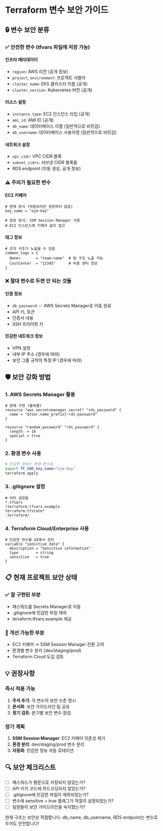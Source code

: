 # Terraform 변수 보안 가이드

## 🔒 변수 보안 분류

### ✅ 안전한 변수 (tfvars 파일에 저장 가능)

#### 인프라 메타데이터
- `region`: AWS 리전 (공개 정보)
- `project`, `environment`: 프로젝트 식별자
- `cluster_name`: EKS 클러스터 이름 (공개)
- `cluster_version`: Kubernetes 버전 (공개)

#### 리소스 설정
- `instance_type`: EC2 인스턴스 타입 (공개)
- `ami_id`: AMI ID (공개)
- `db_name`: 데이터베이스 이름 (일반적으로 비민감)
- `db_username`: 데이터베이스 사용자명 (일반적으로 비민감)

#### 네트워크 설정
- `vpc_cidr`: VPC CIDR 블록
- `subnet_cidrs`: 서브넷 CIDR 블록들
- RDS endpoint (자동 생성, 공개 정보)

### ⚠️ 주의가 필요한 변수

#### EC2 키페어
```hcl
# 현재 방식 (허용되지만 권장하지 않음)
key_name = "ojm-key"

# 권장 방식: SSM Session Manager 사용
# EC2 인스턴스에 키페어 없이 접근
```

#### 태그 정보
```hcl
# 조직 구조가 노출될 수 있음
common_tags = {
  Owner       = "team-name"  # 팀 구조 노출 가능
  CostCenter  = "12345"      # 비용 센터 정보
}
```

### ❌ 절대 변수로 두면 안 되는 것들

#### 인증 정보
- `db_password`: ✅ AWS Secrets Manager로 이동 완료
- API 키, 토큰
- 인증서 내용
- SSH 프라이빗 키

#### 민감한 네트워크 정보
- VPN 설정
- 내부 IP 주소 (경우에 따라)
- 보안 그룹 규칙의 특정 IP (경우에 따라)

## 🛡️ 보안 강화 방법

### 1. AWS Secrets Manager 활용
```hcl
# 현재 구현 (올바름)
resource "aws_secretsmanager_secret" "rds_password" {
  name = "${var.name_prefix}-rds-password"
}

resource "random_password" "rds_password" {
  length  = 16
  special = true
}
```

### 2. 환경 변수 사용
```bash
# 민감한 정보는 환경 변수로
export TF_VAR_key_name="ojm-key"
terraform apply
```

### 3. .gitignore 설정
```gitignore
# 이미 설정됨
*.tfvars
!terraform.tfvars.example
terraform.tfstate*
.terraform/
```

### 4. Terraform Cloud/Enterprise 사용
```hcl
# 민감한 변수를 UI에서 관리
variable "sensitive_data" {
  description = "Sensitive information"
  type        = string
  sensitive   = true
}
```

## 📋 현재 프로젝트 보안 상태

### ✅ 잘 구현된 부분
- 패스워드를 Secrets Manager로 이동
- .gitignore에 민감한 파일 제외
- terraform.tfvars.example 제공

### 🔄 개선 가능한 부분
- EC2 키페어 → SSM Session Manager 전환 고려
- 환경별 변수 분리 (dev/staging/prod)
- Terraform Cloud 도입 검토

## 💡 권장사항

### 즉시 적용 가능
1. **주석 추가**: 각 변수의 보안 수준 명시
2. **문서화**: 보안 가이드라인 팀 공유
3. **정기 검토**: 분기별 보안 변수 점검

### 장기 계획
1. **SSM Session Manager**: EC2 키페어 의존성 제거
2. **환경 분리**: dev/staging/prod 변수 분리
3. **자동화**: 민감한 정보 자동 로테이션

## 🔍 보안 체크리스트

- [ ] 패스워드가 평문으로 저장되지 않았는가?
- [ ] API 키가 코드에 하드코딩되지 않았는가?
- [ ] .gitignore에 민감한 파일이 제외되었는가?
- [ ] 변수에 sensitive = true 플래그가 적절히 설정되었는가?
- [ ] 팀원들이 보안 가이드라인을 숙지했는가?

현재 구조는 보안상 적절합니다. db_name, db_username, RDS endpoint는 변수로 두어도 안전합니다!
